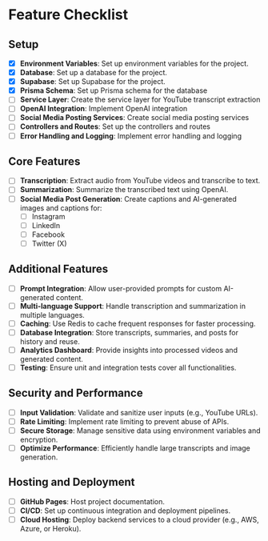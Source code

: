 # Feature Checklist

## Setup

- [x] **Environment Variables**: Set up environment variables for the project.
- [x] **Database**: Set up a database for the project.
- [x] **Supabase**: Set up Supabase for the project.
- [x] **Prisma Schema**: Set up Prisma schema for the database
- [ ] **Service Layer**: Create the service layer for YouTube transcript extraction
- [ ] **OpenAI Integration**: Implement OpenAI integration
- [ ] **Social Media Posting Services**: Create social media posting services
- [ ] **Controllers and Routes**: Set up the controllers and routes
- [ ] **Error Handling and Logging**: Implement error handling and logging

## Core Features

- [ ] **Transcription**: Extract audio from YouTube videos and transcribe to text.
- [ ] **Summarization**: Summarize the transcribed text using OpenAI.
- [ ] **Social Media Post Generation**: Create captions and AI-generated images and captions for:
  - [ ] Instagram
  - [ ] LinkedIn
  - [ ] Facebook
  - [ ] Twitter (X)

## Additional Features

- [ ] **Prompt Integration**: Allow user-provided prompts for custom AI-generated content.
- [ ] **Multi-language Support**: Handle transcription and summarization in multiple languages.
- [ ] **Caching**: Use Redis to cache frequent responses for faster processing.
- [ ] **Database Integration**: Store transcripts, summaries, and posts for history and reuse.
- [ ] **Analytics Dashboard**: Provide insights into processed videos and generated content.
- [ ] **Testing**: Ensure unit and integration tests cover all functionalities.

## Security and Performance

- [ ] **Input Validation**: Validate and sanitize user inputs (e.g., YouTube URLs).
- [ ] **Rate Limiting**: Implement rate limiting to prevent abuse of APIs.
- [ ] **Secure Storage**: Manage sensitive data using environment variables and encryption.
- [ ] **Optimize Performance**: Efficiently handle large transcripts and image generation.

## Hosting and Deployment

- [ ] **GitHub Pages**: Host project documentation.
- [ ] **CI/CD**: Set up continuous integration and deployment pipelines.
- [ ] **Cloud Hosting**: Deploy backend services to a cloud provider (e.g., AWS, Azure, or Heroku).
